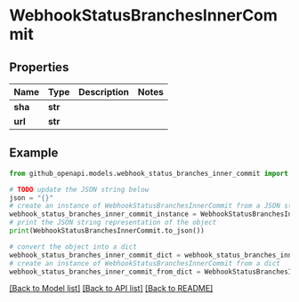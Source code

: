 # WebhookStatusBranchesInnerCommit


## Properties

Name | Type | Description | Notes
------------ | ------------- | ------------- | -------------
**sha** | **str** |  | 
**url** | **str** |  | 

## Example

```python
from github_openapi.models.webhook_status_branches_inner_commit import WebhookStatusBranchesInnerCommit

# TODO update the JSON string below
json = "{}"
# create an instance of WebhookStatusBranchesInnerCommit from a JSON string
webhook_status_branches_inner_commit_instance = WebhookStatusBranchesInnerCommit.from_json(json)
# print the JSON string representation of the object
print(WebhookStatusBranchesInnerCommit.to_json())

# convert the object into a dict
webhook_status_branches_inner_commit_dict = webhook_status_branches_inner_commit_instance.to_dict()
# create an instance of WebhookStatusBranchesInnerCommit from a dict
webhook_status_branches_inner_commit_from_dict = WebhookStatusBranchesInnerCommit.from_dict(webhook_status_branches_inner_commit_dict)
```
[[Back to Model list]](../README.md#documentation-for-models) [[Back to API list]](../README.md#documentation-for-api-endpoints) [[Back to README]](../README.md)


